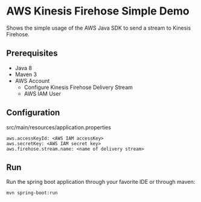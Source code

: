 # AWS Kinesis Firehose Simple Demo

Shows the simple usage of the AWS Java SDK to send a stream to Kinesis Firehose.

## Prerequisites

* Java 8
* Maven 3
* AWS Account
    * Configure Kinesis Firehose Delivery Stream
    * AWS IAM User

## Configuration

src/main/resources/application.properties

```
aws.accessKeyId: <AWS IAM accessKey>
aws.secretKey: <AWS IAM secret key>
aws.firehose.stream.name: <name of delivery stream>
```

## Run

Run the spring boot application through your favorite IDE or through maven:

```
mvn spring-boot:run
```